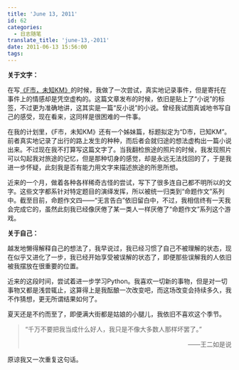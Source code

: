 ```yaml
---
title: 'June 13, 2011'
id: 62
categories:
  - 日志随笔
translate_title: 'june-13,-2011'
date: 2011-06-13 15:56:00
tags:
---
```


**关于文字：**

在写[《F市，未知KM》](https://www.poqpoq.net/2011/06/f-city-unknown-km-fiction-only.html)的时候，我做了一次尝试，真实地记录事件，但是寄托在事件上的情感却是凭空虚构的。这篇文章发布的时候，依旧是贴上了“小说”的标签，不过更为准确地讲，这其实是一篇“反小说”的小说。曾经我试图真诚地书写自己的感受，现在看来，这同样是很困难的一件事。

在我的计划里，《F市，未知KM》还有一个姊妹篇，标题拟定为“D市，已知KM”。前者真实地记录了出行的路上发生的种种，而后者会就归途的想法虚构出一篇小说出来。不过现在我不打算写这篇文字了。当我翻检旅途的照片的时候，我发现照片可以勾起我对旅途的记忆，但是那种切身的感觉，却是永远无法找回的了，于是我进一步怀疑，此刻我是否有能力用文字来描述旅途的所思所想。

近来的一个月，做着各种各样稀奇古怪的尝试，写下了很多连自己都不明所以的文字。这些文字都系针对特定题目的演绎发挥，所以被统一归类到“命题作文”系列中。截至目前，命题作文四——“无言告白”依旧留白中，不过，我相信终有一天我会完成它的，虽然此刻我已经像厌倦了某一类人一样厌倦了“命题作文”系列这个游戏。

**关于自己：**

越发地懒得解释自己的想法了，我早说过，我已经习惯了自己不被理解的状态，现在似乎又进化了一步，我已经开始享受被误解的状态了，即便那些误解我的人依旧被我摆放在很重要的位置。

近来的这段时间，尝试着进一步学习Python。我喜欢一切新的事物，但是对一切事物又都是浅尝辄止，这算得上是我酝酿一次改变吧，而这场改变会持续多久，我不作猜想，更无所谓结果如何了。

夏天还是不约而至了，即便满大街都是姑娘的小腿儿，我依旧不喜欢这个季节。

> “千万不要把我当成什么好人，我只是不像大多数人那样坏罢了。”
>
> <p align="right">——王二如是说</p>

原谅我又一次重复这句话。
